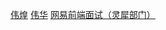[伟煌](https://cancergary.notion.site/fa25ebc150284d88adaf20e13c0f3109)
[伟华](https://larify.notion.site/larify/2022-6e09a2e1a5ad4bb896023e342bfe0a66)
[网易前端面试（灵犀部门）](https://juejin.cn/post/7087435520993099783?share_token=9c804feb-826a-494d-8c41-23dff2baf192)